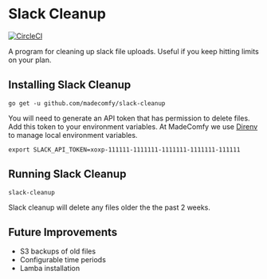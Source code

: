 # Slack Cleanup

[![CircleCI](https://circleci.com/gh/madecomfy/slack-cleanup/tree/master.svg?style=svg&circle-token=4aee14214b029ff6bcb7664e8c403ef1288e84f4)](https://circleci.com/gh/madecomfy/slack-cleanup/tree/master)

A program for cleaning up slack file uploads. Useful if you keep hitting limits on your plan.

## Installing Slack Cleanup

    go get -u github.com/madecomfy/slack-cleanup

You will need to generate an API token that has permission to delete files. Add this token to your environment
variables. At MadeComfy we use [Direnv](https://direnv.net/) to manage local environment variables.

    export SLACK_API_TOKEN=xoxp-111111-1111111-1111111-1111111-111111

## Running Slack Cleanup

    slack-cleanup

Slack cleanup will delete any files older the the past 2 weeks.

## Future Improvements

- S3 backups of old files
- Configurable time periods
- Lamba installation
